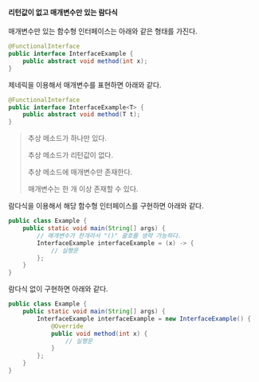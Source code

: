 #### 리턴값이 없고 매개변수만 있는 람다식

매개변수만 있는 함수형 인터페이스는 아래와 같은 형태를 가진다.

```java
@FunctionalInterface
public interface InterfaceExample {
    public abstract void method(int x);
}
```

제네릭을 이용해서 매개변수를 표현하면 아래와 같다.

```java
@FunctionalInterface
public interface InterfaceExample<T> {
    public abstract void method(T t);
}
```

> 추상 메소드가 하나만 있다.
>
> 추상 메소드가 리턴값이 없다.
>
> 추상 메소드에 매개변수만 존재한다.
>
> 매개변수는 한 개 이상 존재할 수 있다.

람다식을 이용해서 해당 함수형 인터페이스를 구현하면 아래와 같다.

```java
public class Example {
    public static void main(String[] args) {
        // 매개변수가 한개라서 "()" 괄호를 생략 가능하다.
        InterfaceExample interfaceExample = (x) -> {
            // 실행문
        };
    }
}
```

람다식 없이 구현하면 아래와 같다.

```java
public class Example {
    public static void main(String[] args) {
        InterfaceExample interfaceExample = new InterfaceExample() {
            @Override
            public void method(int x) {
                // 실행문
            }
        };
    }
}
```

